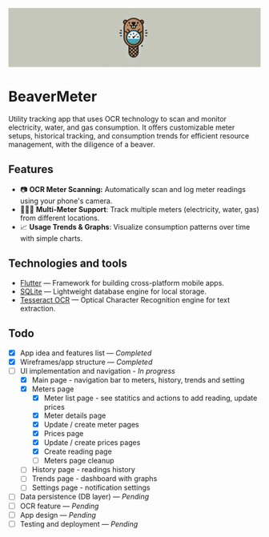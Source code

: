 ![Banner](docs/banner.png)


# BeaverMeter

Utility tracking app that uses OCR technology to scan and monitor electricity, water, and gas consumption. It offers customizable meter setups, historical tracking, and consumption trends for efficient resource management, with the diligence of a beaver.

## Features

- 📷 **OCR Meter Scanning:** Automatically scan and log meter readings using your phone's camera.
- 🔌💧🔥 **Multi-Meter Support**: Track multiple meters (electricity, water, gas) from different locations.
- 📈 **Usage Trends & Graphs**: Visualize consumption patterns over time with simple charts.

## Technologies and tools
- [Flutter](https://flutter.dev) — Framework for building cross-platform mobile apps.
- [SQLite](https://www.sqlite.org/index.html) — Lightweight database engine for local storage.
- [Tesseract OCR](https://github.com/tesseract-ocr/tesseract) — Optical Character Recognition engine for text extraction.

## Todo

- [x] App idea and features list — *Completed*
- [x] Wireframes/app structure — *Completed*
- [ ] UI implementation and navigation - *In progress*
  - [x] Main page - navigation bar to meters, history, trends and setting
  - [x] Meters page 
    - [x] Meter list page - see statitics and actions to add reading, update prices 
    - [x] Meter details page
    - [x] Update / create meter pages
    - [x] Prices page 
    - [x] Update / create prices pages 
    - [x] Create reading page 
    - [ ] Meters page cleanup
  - [ ] History page - readings history
  - [ ] Trends page - dashboard with graphs
  - [ ] Settings page - notification settings
- [ ] Data persistence (DB layer) — *Pending*
- [ ] OCR feature — *Pending*
- [ ] App design — *Pending*
- [ ] Testing and deployment — *Pending*
